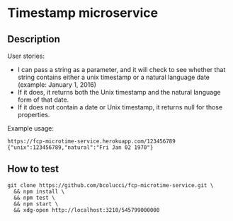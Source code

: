 
# Timestamp microservice

## Description

User stories:
- I can pass a string as a parameter, and it will check to see whether that string
contains either a unix timestamp or a natural language date (example: January 1, 2016)
- If it does, it returns both the Unix timestamp and the natural language form of that date.
- If it does not contain a date or Unix timestamp, it returns null for those properties.

Example usage:

    https://fcp-microtime-service.herokuapp.com/123456789
    {"unix":123456789,"natural":"Fri Jan 02 1970"}

## How to test

    git clone https://github.com/bcolucci/fcp-microtime-service.git \
      && npm install \
      && npm test \
      && npm start \
      && xdg-open http://localhost:3210/545799000000
